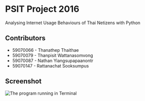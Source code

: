 # PSIT Project 2016
Analysing Internet Usage Behaviours of Thai Netizens with Python

## Contributors
* 59070066 - Thanathep Thaithae
* 59070079 - Thanpisit Wattanasomvong
* 59070087 - Nathan Yiangsupapaanontr
* 59070147 - Rattanachat Sooksumpus

## Screenshot
![The program running in Terminal](http://i.imgur.com/4FzDhet.gif "The program running in Terminal")
